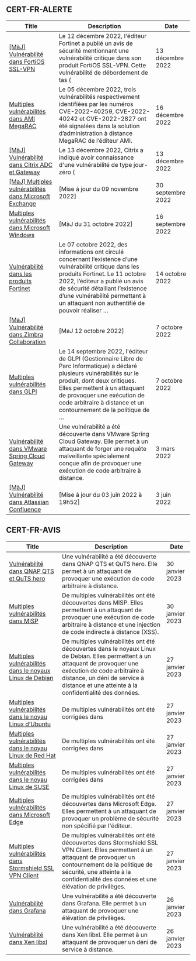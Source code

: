 
## CERT-FR-ALERTE
|Title|Description|Date|
|---|---|---|
| [[MàJ] Vulnérabilité dans FortiOS SSL-VPN](https://www.cert.ssi.gouv.fr/alerte/CERTFR-2022-ALE-012/) | Le 12 décembre 2022, l'éditeur Fortinet a publié un avis de sécurité mentionnant une vulnérabilité critique dans son produit FortiOS SSL-VPN. Cette vulnérabilité de débordement de tas ( | 13 décembre 2022 |
| [Multiples vulnérabilités dans AMI MegaRAC](https://www.cert.ssi.gouv.fr/alerte/CERTFR-2022-ALE-014/) | Le 05 décembre 2022, trois vulnérabilités respectivement identifiées par les numéros CVE-2022-40259, CVE-2022-40242 et CVE-2022-2827 ont été signalées dans la solution d’administration à distance MegaRAC de l’éditeur AMI. | 16 décembre 2022 |
| [[MàJ] Vulnérabilité dans Citrix ADC et Gateway](https://www.cert.ssi.gouv.fr/alerte/CERTFR-2022-ALE-013/) | Le 13 décembre 2022, Citrix a indiqué avoir connaissance d'une vulnérabilité de type jour-zéro ( | 13 décembre 2022 |
| [[MaJ] Multiples vulnérabilités dans Microsoft Exchange](https://www.cert.ssi.gouv.fr/alerte/CERTFR-2022-ALE-008/) | [Mise à jour du 09 novembre 2022] | 30 septembre 2022 |
| [Multiples vulnérabilités dans Microsoft Windows](https://www.cert.ssi.gouv.fr/alerte/CERTFR-2022-ALE-007/) | [MàJ du 31 octobre 2022] | 16 septembre 2022 |
| [Vulnérabilité dans les produits Fortinet](https://www.cert.ssi.gouv.fr/alerte/CERTFR-2022-ALE-011/) | Le 07 octobre 2022, des informations ont circulé concernant l’existence d’une vulnérabilité critique dans les produits Fortinet. Le 11 octobre 2022, l’éditeur a publié un avis de sécurité détaillant l’existence d’une vulnérabilité permettant à un attaquant non authentifié de pouvoir réaliser … | 14 octobre 2022 |
| [[MaJ] Vulnérabilité dans Zimbra Collaboration](https://www.cert.ssi.gouv.fr/alerte/CERTFR-2022-ALE-009/) | [MaJ 12 octobre 2022]  | 7 octobre 2022 |
| [Multiples vulnérabilités dans GLPI](https://www.cert.ssi.gouv.fr/alerte/CERTFR-2022-ALE-010/) | Le 14 septembre 2022, l'éditeur de GLPI (Gestionnaire Libre de Parc Informatique) a déclaré plusieurs vulnérabilités sur le produit, dont deux critiques. Elles permettent à un attaquant de provoquer une exécution de code arbitraire à distance et un contournement de la politique de … | 7 octobre 2022 |
| [Vulnérabilité dans VMware Spring Cloud Gateway](https://www.cert.ssi.gouv.fr/alerte/CERTFR-2022-ALE-002/) | Une vulnérabilité a été découverte dans VMware Spring Cloud Gateway. Elle permet à un attaquant de forger une requête malveillante spécialement conçue afin de provoquer une exécution de code arbitraire à distance. | 3 mars 2022 |
| [[MàJ] Vulnérabilité dans Atlassian Confluence](https://www.cert.ssi.gouv.fr/alerte/CERTFR-2022-ALE-006/) | [Mise à jour du 03 juin 2022 à 19h52] | 3 juin 2022 |
## CERT-FR-AVIS
|Title|Description|Date|
|---|---|---|
| [Vulnérabilité dans QNAP QTS et QuTS hero](https://www.cert.ssi.gouv.fr/avis/CERTFR-2023-AVI-0071/) | Une vulnérabilité a été découverte dans QNAP QTS et QuTS hero. Elle permet à un attaquant de provoquer une exécution de code arbitraire à distance. | 30 janvier 2023 |
| [Multiples vulnérabilités dans MISP](https://www.cert.ssi.gouv.fr/avis/CERTFR-2023-AVI-0070/) | De multiples vulnérabilités ont été découvertes dans MISP. Elles permettent à un attaquant de provoquer une exécution de code arbitraire à distance et une injection de code indirecte à distance (XSS). | 30 janvier 2023 |
| [Multiples vulnérabilités dans le noyaux Linux de Debian](https://www.cert.ssi.gouv.fr/avis/CERTFR-2023-AVI-0069/) | De multiples vulnérabilités ont été découvertes dans le noyaux Linux de Debian. Elles permettent à un attaquant de provoquer une exécution de code arbitraire à distance, un déni de service à distance et une atteinte à la confidentialité des données. | 27 janvier 2023 |
| [Multiples vulnérabilités dans le noyau Linux d’Ubuntu](https://www.cert.ssi.gouv.fr/avis/CERTFR-2023-AVI-0068/) | De multiples vulnérabilités ont été corrigées dans  | 27 janvier 2023 |
| [Multiples vulnérabilités dans le noyau Linux de Red Hat](https://www.cert.ssi.gouv.fr/avis/CERTFR-2023-AVI-0067/) | De multiples vulnérabilités ont été corrigées dans  | 27 janvier 2023 |
| [Multiples vulnérabilités dans le noyau Linux de SUSE](https://www.cert.ssi.gouv.fr/avis/CERTFR-2023-AVI-0066/) | De multiples vulnérabilités ont été corrigées dans  | 27 janvier 2023 |
| [Multiples vulnérabilités dans Microsoft Edge](https://www.cert.ssi.gouv.fr/avis/CERTFR-2023-AVI-0065/) | De multiples vulnérabilités ont été découvertes dans Microsoft Edge. Elles permettent à un attaquant de provoquer un problème de sécurité non spécifié par l'éditeur. | 27 janvier 2023 |
| [Multiples vulnérabilités dans Stormshield SSL VPN Client](https://www.cert.ssi.gouv.fr/avis/CERTFR-2023-AVI-0064/) | De multiples vulnérabilités ont été découvertes dans Stormshield SSL VPN Client. Elles permettent à un attaquant de provoquer un contournement de la politique de sécurité, une atteinte à la confidentialité des données et une élévation de privilèges. | 27 janvier 2023 |
| [Vulnérabilité dans Grafana](https://www.cert.ssi.gouv.fr/avis/CERTFR-2023-AVI-0063/) | Une vulnérabilité a été découverte dans Grafana. Elle permet à un attaquant de provoquer une élévation de privilèges. | 26 janvier 2023 |
| [Vulnérabilité dans Xen libxl](https://www.cert.ssi.gouv.fr/avis/CERTFR-2023-AVI-0062/) | Une vulnérabilité a été découverte dans Xen libxl. Elle permet à un attaquant de provoquer un déni de service à distance. | 26 janvier 2023 |
